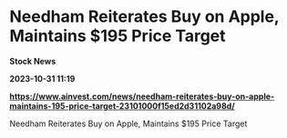 # Needham Reiterates Buy on Apple, Maintains $195 Price Target
**Stock News**

**2023-10-31 11:19**

**https://www.ainvest.com/news/needham-reiterates-buy-on-apple-maintains-195-price-target-23101000f15ed2d31102a98d/**

Needham Reiterates Buy on Apple, Maintains $195 Price Target